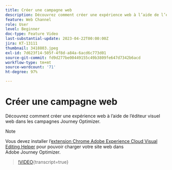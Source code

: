 ```yaml
---
title: Créer une campagne web
description: Découvrez comment créer une expérience web à l’aide de l’éditeur visuel web dans les campagnes Journey Optimizer.
feature: Web Channel
role: User
level: Beginner
doc-type: Feature Video
last-substantial-update: 2023-04-22T00:00:00Z
jira: KT-13111
thumbnail: 3418803.jpeg
exl-id: 7d623f14-505f-4f8d-a84a-6acd6c773d01
source-git-commit: fd9d277be00449155c49b3809fe647d7342b6acd
workflow-type: tm+mt
source-wordcount: '71'
ht-degree: 97%

---
```


# Créer une campagne web

Découvrez comment créer une expérience web à l’aide de l’éditeur visuel web dans les campagnes Journey Optimizer.

>[!NOTE]
> Vous devez installer l’[extension Chrome Adobe Experience Cloud Visual Editing Helper](https://chrome.google.com/webstore/detail/adobe-experience-cloud-vi/kgmjjkfjacffaebgpkpcllakjifppnca) pour pouvoir charger votre site web dans Adobe Journey Optimizer.

>[!VIDEO](https://video.tv.adobe.com/v/3418803/?quality=12&learn=on){transcript=true}
